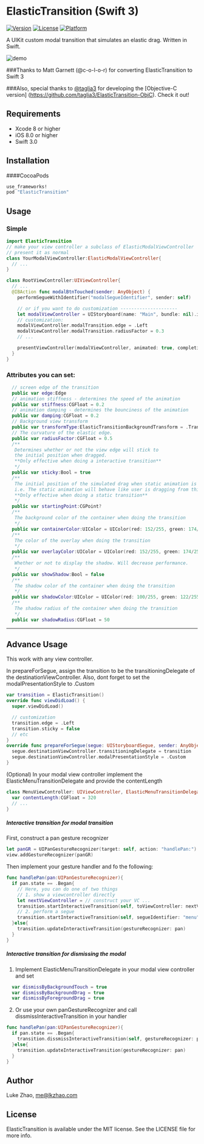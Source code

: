 # ElasticTransition (Swift 3)

[![Version](https://img.shields.io/cocoapods/v/ElasticTransition.svg?style=flat)](http://cocoapods.org/pods/ElasticTransition)
[![License](https://img.shields.io/cocoapods/l/ElasticTransition.svg?style=flat)](http://cocoapods.org/pods/ElasticTransition)
[![Platform](https://img.shields.io/cocoapods/p/ElasticTransition.svg?style=flat)](http://cocoapods.org/pods/ElasticTransition)

A UIKit custom modal transition that simulates an elastic drag. Written in Swift.

![demo](https://github.com/lkzhao/ElasticTransition/blob/master/imgs/demo.gif?raw=true)

###Thanks to Matt Garnett (@c-o-l-o-r) for converting ElasticTransition to Swift 3

###Also, special thanks to [@taglia3](https://github.com/taglia3) for developing the [Objective-C version] (https://github.com/taglia3/ElasticTransition-ObjC). Check it out!

## Requirements

* Xcode 8 or higher
* iOS 8.0 or higher
* Swift 3.0

## Installation

####CocoaPods

```ruby
use_frameworks!
pod "ElasticTransition"
```

## Usage

### Simple

```swift
import ElasticTransition
// make your view controller a subclass of ElasticModalViewController
// present it as normal
class YourModalViewController:ElasticModalViewController{ 
  // ... 
}

class RootViewController:UIViewController{
  // ...
  @IBAction func modalBtnTouched(sender: AnyObject) {
    performSegueWithIdentifier("modalSegueIdentifier", sender: self)

    // or if you want to do customization ---------------------
    let modalViewController = UIStoryboard(name: "Main", bundle: nil).instantiateViewControllerWithIdentifier("modalViewControllerIdentifier") as! YourModalViewController
    // customization:
    modalViewController.modalTransition.edge = .Left
    modalViewController.modalTransition.radiusFactor = 0.3
    // ...

    presentViewController(modalViewController, animated: true, completion: nil)
  }
}
```

### Attributes you can set:
```swift
  // screen edge of the transition
  public var edge:Edge
  // animation stiffness - determines the speed of the animation
  public var stiffness:CGFloat = 0.2
  // animation damping - determines the bounciness of the animation 
  public var damping:CGFloat = 0.2
  // Background view transform
  public var transformType:ElasticTransitionBackgroundTransform = .TranslateMid
  // The curvature of the elastic edge.
  public var radiusFactor:CGFloat = 0.5
  /**
   Determines whether or not the view edge will stick to
   the initial position when dragged.
   **Only effective when doing a interactive transition**
   */
  public var sticky:Bool = true
  /**
   The initial position of the simulated drag when static animation is performed
   i.e. The static animation will behave like user is dragging from this point
   **Only effective when doing a static transition**
   */
  public var startingPoint:CGPoint?
  /**
   The background color of the container when doing the transition
   */
  public var containerColor:UIColor = UIColor(red: 152/255, green: 174/255, blue: 196/255, alpha: 1.0)
  /**
   The color of the overlay when doing the transition
   */
  public var overlayColor:UIColor = UIColor(red: 152/255, green: 174/255, blue: 196/255, alpha: 0.5)
  /**
   Whether or not to display the shadow. Will decrease performance.
   */
  public var showShadow:Bool = false
  /**
   The shadow color of the container when doing the transition
   */
  public var shadowColor:UIColor = UIColor(red: 100/255, green: 122/255, blue: 144/255, alpha: 1.0)
  /**
   The shadow radius of the container when doing the transition
   */
  public var shadowRadius:CGFloat = 50
```


------------------------
## Advance Usage

This work with any view controller. 

In prepareForSegue, assign the transition to be the transitioningDelegate of the destinationViewController.
Also, dont forget to set the modalPresentationStyle to .Custom

```swift
var transition = ElasticTransition()
override func viewDidLoad() {
  super.viewDidLoad()

  // customization
  transition.edge = .Left 
  transition.sticky = false
  // etc
}
override func prepareForSegue(segue: UIStoryboardSegue, sender: AnyObject?) {
  segue.destinationViewController.transitioningDelegate = transition
  segue.destinationViewController.modalPresentationStyle = .Custom
}
```

(Optional) In your modal view controller implement the ElasticMenuTransitionDelegate and provide the contentLength
```swift
class MenuViewController: UIViewController, ElasticMenuTransitionDelegate {
  var contentLength:CGFloat = 320
  // ...
}
```

##### Interactive transition for modal transition

First, construct a pan gesture recognizer

```swift
let panGR = UIPanGestureRecognizer(target: self, action: "handlePan:")
view.addGestureRecognizer(panGR)
```

Then implement your gesture handler and fo the following:

```swift
func handlePan(pan:UIPanGestureRecognizer){
  if pan.state == .Began{
    // Here, you can do one of two things
    // 1. show a viewcontroller directly
    let nextViewController = // construct your VC ...
    transition.startInteractiveTransition(self, toViewController: nextViewController, gestureRecognizer: pan)
    // 2. perform a segue
    transition.startInteractiveTransition(self, segueIdentifier: "menu", gestureRecognizer: pan)
  }else{
    transition.updateInteractiveTransition(gestureRecognizer: pan)
  }
}
```

##### Interactive transition for dismissing the modal

1. Implement ElasticMenuTransitionDelegate in your modal view controller and set

```swift
  var dismissByBackgroundTouch = true
  var dismissByBackgroundDrag = true
  var dismissByForegroundDrag = true
```

2. Or use your own panGestureRecognizer and call dissmissInteractiveTransition in your handler
```swift
func handlePan(pan:UIPanGestureRecognizer){
  if pan.state == .Began{
    transition.dissmissInteractiveTransition(self, gestureRecognizer: pan, completion: nil)
  }else{
    transition.updateInteractiveTransition(gestureRecognizer: pan)
  }
}
```

## Author

Luke Zhao, me@lkzhao.com

## License

ElasticTransition is available under the MIT license. See the LICENSE file for more info.
